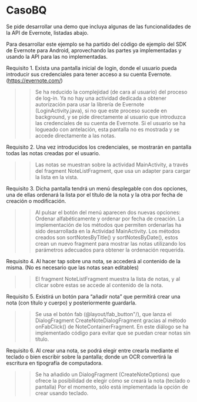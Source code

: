 # CasoBQ
Se pide desarrollar una demo que incluya algunas de las funcionalidades de la API de Evernote, listadas abajo.

Para desarrollar este ejemplo se ha partido del código de ejemplo del SDK de Evernote para Android, aprovechando las
partes ya implementadas y usando la API para las no implementadas.

Requisito 1. Exista una pantalla inicial de login, donde el usuario pueda introducir sus credenciales para 
tener acceso a su cuenta Evernote. (https://evernote.com/)

>> Se ha reducido la complejidad (de cara al usuario) del proceso de log-in. Ya no hay una actividad dedicada a obtener
autorización para usar la librería de Evernote (LoginActivity.java), si no que este proceso sucede en background, y se 
pide directamente al usuario que introduzca las credenciales de su cuenta de Evernote.
Si el usuario se ha logueado con antelación, esta pantalla no es mostrada y se accede directamente a las notas.

Requisito 2. Una vez introducidos los credenciales, se mostrarán en pantalla todas las notas creadas por el usuario.

>> Las notas se muestran sobre la actividad MainActivity, a través del fragment NoteListFragment, que usa un adapter para
cargar la lista en la vista.

Requisito 3. Dicha pantalla tendrá un menú desplegable con dos opciones, una de ellas ordenará la lista por el título 
de la nota y la otra por fecha de creación o modificación.

>> Al pulsar el botón del menú aparecen dos nuevas opciones: Ordenar alfabéticamente y ordenar por fecha de creación. 
La implementación de los métodos que permiten ordenarlas ha sido desarrollada en la Actividad MainActivity.
Los métodos creados son sortNotesByTitle() y sortNotesByDate(), estos crean un nuevo fragment para mostrar las notas utilizando los parámetros adecuados para obtener la ordenación requerida.

Requisito 4. Al hacer tap sobre una nota, se accederá al contenido de la misma. (No es necesario que las notas sean editables)

>> El fragment NoteListFragment muestra la lista de notas, y al clicar sobre estas se accede al contenido de la nota.

Requisito 5. Existirá un botón para “añadir nota” que permitirá crear una nota (con título y cuerpo) y posteriormente 
guardarla.

>> Se usa el botón fab (@layout/fab_button"/), que lanza el DialogFragment CreateNoteDialogFragment gracias al método onFabClick() de NoteContainerFragment. En este diálogo se ha implementado código para evitar que se puedan crear notas sin título.

Requisito 6.  Al crear una nota, se podrá elegir entre crearla mediante el teclado o bien escribir sobre la pantalla; 
donde un OCR convertirá la escritura en tipografía de computadora.

>> Se ha añadido un DialogFragment (CreateNoteOptions) que ofrece la posibilidad de elegir cómo se creará la nota (teclado
o pantalla)
Por el momento, sólo está implementada la opción de crear usando teclado.
